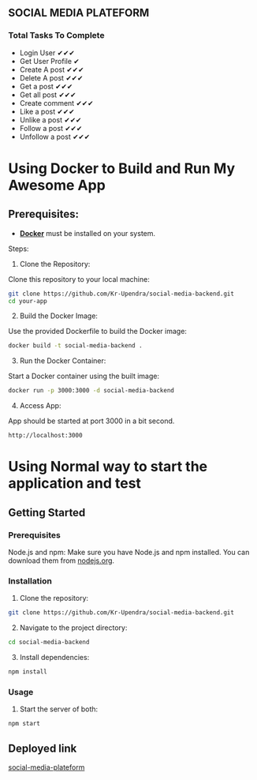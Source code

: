 ## SOCIAL MEDIA PLATEFORM

### Total Tasks To Complete

- Login User ✔✔✔
- Get User Profile ✔
- Create A post ✔✔✔
- Delete A post ✔✔✔
- Get a post ✔✔✔
- Get all post ✔✔✔
- Create comment ✔✔✔
- Like a post ✔✔✔
- Unlike a post ✔✔✔
- Follow a post ✔✔✔
- Unfollow a post ✔✔✔

# Using Docker to Build and Run My Awesome App

## Prerequisites:

- <strong>[Docker](https://docs.docker.com/desktop/install/windows-install/)</strong> must be installed on your system.

Steps:

1. Clone the Repository:

Clone this repository to your local machine:

```bash
git clone https://github.com/Kr-Upendra/social-media-backend.git
cd your-app
```

2. Build the Docker Image:

Use the provided Dockerfile to build the Docker image:

```bash
docker build -t social-media-backend .

```

3. Run the Docker Container:

Start a Docker container using the built image:

```bash
docker run -p 3000:3000 -d social-media-backend
```

4. Access App:

App should be started at port 3000 in a bit second.

```arduino
http://localhost:3000

```

# Using Normal way to start the application and test

## Getting Started

### Prerequisites

Node.js and npm: Make sure you have Node.js and npm installed. You can download them from [nodejs.org](https://nodejs.org).

### Installation

1. Clone the repository:

```bash
git clone https://github.com/Kr-Upendra/social-media-backend.git
```

2. Navigate to the project directory:

```bash
cd social-media-backend
```

3. Install dependencies:

```bash
npm install
```

### Usage

1. Start the server of both:

```bash
npm start
```

## Deployed link

[social-media-plateform](https://social-media-plateform.onrender.com/)
